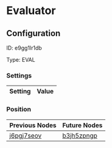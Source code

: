 # Evaluator
## Configuration
ID:  e9gg1lr1db

Type: EVAL 


### Settings
| Setting | Value  |
| :------------------------ | ---------------------------------------- |
 




### Position
| Previous Nodes | Future Nodes |
| :------------- | ------------ |
| [j6pgj7seov](./j6pgj7seov.md) | [b3jh5zpngp](./b3jh5zpngp.md) |